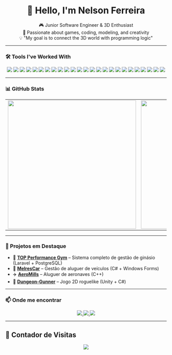 <h1 align="center">👋 Hello, I'm Nelson Ferreira</h1>

<p align="center">
🎮 Junior Software Engineer & 3D Enthusiast<br>
🧱 Passionate about games, coding, modeling, and creativity<br>
💡 "My goal is to connect the 3D world with programming logic"
</p>

---

### 🛠 Tools I've Worked With

<p align="center">
  <!-- Linguagens -->
  <img src="https://img.shields.io/badge/-C%23-239120?style=for-the-badge&logo=csharp&logoColor=white" />
  <img src="https://img.shields.io/badge/-C++-00599C?style=for-the-badge&logo=c%2B%2B&logoColor=white" />
  <img src="https://img.shields.io/badge/-PHP-777BB4?style=for-the-badge&logo=php&logoColor=white" />
  <img src="https://img.shields.io/badge/-JavaScript-F7DF1E?style=for-the-badge&logo=javascript&logoColor=black" />
  <img src="https://img.shields.io/badge/-HTML5-E34F26?style=for-the-badge&logo=html5&logoColor=white" />
  <img src="https://img.shields.io/badge/-CSS3-1572B6?style=for-the-badge&logo=css3&logoColor=white" />

  <!-- Frameworks e libs -->
  <img src="https://img.shields.io/badge/-Laravel-F55247?style=for-the-badge&logo=laravel&logoColor=white" />
  <img src="https://img.shields.io/badge/-Angular-DD0031?style=for-the-badge&logo=angular&logoColor=white" />
  <img src="https://img.shields.io/badge/-ASP.NET-5C2D91?style=for-the-badge&logo=dotnet&logoColor=white" />
  <img src="https://img.shields.io/badge/-.NET_Core-512BD4?style=for-the-badge&logo=dotnet&logoColor=white" />
  <img src="https://img.shields.io/badge/-Tailwind_CSS-06B6D4?style=for-the-badge&logo=tailwindcss&logoColor=white" />
  <img src="https://img.shields.io/badge/-Bootstrap-7952B3?style=for-the-badge&logo=bootstrap&logoColor=white" />

  <!-- Bases de Dados -->
  <img src="https://img.shields.io/badge/-PostgreSQL-336791?style=for-the-badge&logo=postgresql&logoColor=white" />
  <img src="https://img.shields.io/badge/-MySQL-4479A1?style=for-the-badge&logo=mysql&logoColor=white" />
  <img src="https://img.shields.io/badge/-SQL_Server-CC2927?style=for-the-badge&logo=microsoftsqlserver&logoColor=white" />

  <!-- Outros -->
  <img src="https://img.shields.io/badge/-Git-F05032?style=for-the-badge&logo=git&logoColor=white" />
  <img src="https://img.shields.io/badge/-Postman-FF6C37?style=for-the-badge&logo=postman&logoColor=white" />
  <img src="https://img.shields.io/badge/-Linux-FCC624?style=for-the-badge&logo=linux&logoColor=black" />
  <img src="https://img.shields.io/badge/-AWS-232F3E?style=for-the-badge&logo=amazonaws&logoColor=white" />

  <!-- 3D -->
  <img src="https://img.shields.io/badge/-3ds%20Max-003A60?style=for-the-badge&logo=autodesk&logoColor=white" />
  <img src="https://img.shields.io/badge/-Blender-F5792A?style=for-the-badge&logo=blender&logoColor=white" />
  <img src="https://img.shields.io/badge/-Adobe_Photoshop-31A8FF?style=for-the-badge&logo=adobephotoshop&logoColor=white" />
  <img src="https://img.shields.io/badge/-Adobe_Illustrator-FF9A00?style=for-the-badge&logo=adobeillustrator&logoColor=white" />
  <img src="https://img.shields.io/badge/-Adobe_Premiere_Pro-9999FF?style=for-the-badge&logo=adobepremierepro&logoColor=white" />
  <img src="https://img.shields.io/badge/-Adobe_Dreamweaver-72D0A9?style=for-the-badge&logo=adobedreamweaver&logoColor=white" />
</p>



---

### 📊 GitHub Stats

<table align="center">
  <tr>
    <td align="center">
      <img src="https://github-profile-summary-cards.vercel.app/api/cards/stats?username=NelsonFerreira23&theme=tokyonight" width="400"/>
    </td>
    <td align="center">
      <img src="https://github-profile-summary-cards.vercel.app/api/cards/repos-per-language?username=NelsonFerreira23&theme=tokyonight" width="400"/>
    </td>
  </tr>
</table>

---

### 🧠 Projetos em Destaque

- 🎯 [**TOP Performance Gym**](https://topperformancerehab.pt) – Sistema completo de gestão de ginásio (Laravel + PostgreSQL)
- 🚗 [**MelresCar**](https://github.com/NelsonFerreira23/MelresCar-master) – Gestão de aluguer de veículos (C# + Windows Forms)
- ✈️ [**AeroMills**](https://github.com/NelsonFerreira23/AeroMills-main) – Aluguer de aeronaves (C++)
- 🔫 [**Dungeon-Gunner**](https://github.com/NelsonFerreira23/Dungeon-Gunner) – Jogo 2D roguelike (Unity + C#)

---

### 📫 Onde me encontrar
<p align="center">
  <a href="https://www.linkedin.com/in/nelson-ferreira-20b3a6235/" target="_blank">
    <img src="https://img.shields.io/badge/-LinkedIn-0077B5?style=for-the-badge&logo=linkedin&logoColor=white" />
  </a>
  <a href="mailto:nelsonferreira004@gmail.com">
    <img src="https://img.shields.io/badge/-Gmail-D14836?style=for-the-badge&logo=gmail&logoColor=white" />
  </a>
  <a href="https://instagram.com/seuinstagram" target="_blank">
    <img src="https://img.shields.io/badge/-Instagram-E4405F?style=for-the-badge&logo=instagram&logoColor=white" />
  </a>
</p>

---

## 👣 Contador de Visitas

<p align="center">
  <img src="https://profile-counter.glitch.me/NelsonFerreira23/count.svg" />
</p>
